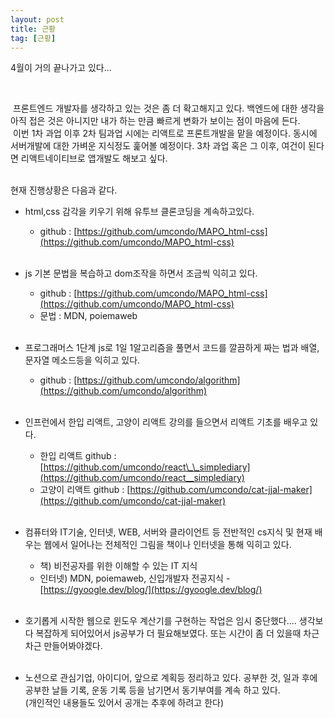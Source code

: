 ```yaml
---
layout: post
title: 근황
tag: [근황]
---
```


4월이 거의 끝나가고 있다...

<br>

<p>&nbsp;프론트엔드 개발자를 생각하고 있는 것은 좀 더 확고해지고 있다.
백엔드에 대한 생각을 아직 접은 것은 아니지만 내가 하는 만큼 빠르게 변화가 보이는 점이 마음에 든다.
<br>&nbsp;이번 1차 과업 이후 2차 팀과업 시에는 리액트로 프론트개발을 맡을 예정이다.  동시에 서버개발에 대한 가벼운 지식정도 훑어볼 예정이다.
3차 과업 혹은 그 이후, 여건이 된다면 리액트네이티브로 앱개발도 해보고 싶다.</p>
<br>
현재 진행상황은 다음과 같다.

- html,css 감각을 키우기 위해 유투브 클론코딩을 계속하고있다.

  - github : [https://github.com/umcondo/MAPO_html-css](https://github.com/umcondo/MAPO_html-css)<br> <br>

- js 기본 문법을 복습하고 dom조작을 하면서 조금씩 익히고 있다.

  - github : [https://github.com/umcondo/MAPO_html-css](https://github.com/umcondo/MAPO_html-css)
  - 문법 : MDN, poiemaweb<br> <br>

- 프로그래머스 1단계 js로 1일 1알고리즘을 풀면서 코드를 깔끔하게 짜는 법과 배열, 문자열 메소드등을 익히고 있다.

  - github : [https://github.com/umcondo/algorithm](https://github.com/umcondo/algorithm)<br> <br>

- 인프런에서 한입 리액트, 고양이 리액트 강의를 들으면서 리액트 기초를 배우고 있다.

  - 한입 리액트 github : [https://github.com/umcondo/react\_\_simplediary](https://github.com/umcondo/react__simplediary)
  - 고양이 리액트 github : [https://github.com/umcondo/cat-jjal-maker](https://github.com/umcondo/cat-jjal-maker)<br> <br>

- 컴퓨터와 IT기술, 인터넷, WEB, 서버와 클라이언트 등 전반적인 cs지식 및 현재 배우는 웹에서 일어나는 전체적인 그림을 책이나 인터넷을 통해 익히고 있다.

  - 책) 비전공자를 위한 이해할 수 있는 IT 지식
  - 인터넷) MDN, poiemaweb, 신입개발자 전공지식 - [https://gyoogle.dev/blog/](https://gyoogle.dev/blog/)<br> <br>

- 호기롭게 시작한 웹으로 윈도우 계산기를 구현하는 작업은 임시 중단했다.... 생각보다 복잡하게 되어있어서 js공부가 더 필요해보였다.
  또는 시간이 좀 더 있을때 차근차근 만들어봐야겠다.<br> <br>

- 노션으로 관심기업, 아이디어, 앞으로 계획등 정리하고 있다. 공부한 것, 일과 후에 공부한 날들 기록, 운동 기록 등을 남기면서 동기부여를 계속 하고 있다.
  <br> (개인적인 내용들도 있어서 공개는 추후에 하려고 한다)
